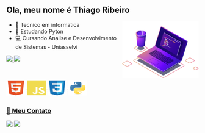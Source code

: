 ## Ola, meu nome é Thiago Ribeiro

<img src="https://raw.githubusercontent.com/vkThiago/VkThiago/main/Imagem/Computador.png" min-width="200px" max-width="200px" width="200px" align="right" alt="Thiago">

- 🔭 Tecnico em informatica
- 🌱 Estudando Pyton
- 💻 Cursando Analise e Desenvolvimento de Sistemas - Uniasselvi

<div>
  <a href="https://github.com/vkThiago/">
  <img height="180em" src="https://github-readme-stats.vercel.app/api?username=vkThiago&show_icons=true&theme=tokyonight&include_all_commits=true&count_private=true"/>
  <img height="140m" src="https://github-readme-stats.vercel.app/api/top-langs/?username=vkThiago&layout=compact&langs_count=16&theme=tokyonight"/>
</div>
  
##
  
<div style="display: inline_block"><br>
  <img align="center" alt="Thiago-HTML" height="40" width="50" src="https://raw.githubusercontent.com/devicons/devicon/master/icons/html5/html5-original.svg">
  <img align="center" alt="Thiago-Js" height="40" width="50" src="https://raw.githubusercontent.com/devicons/devicon/master/icons/javascript/javascript-plain.svg">
  <img align="center" alt="Thiago-CSS" height="40" width="50" src="https://raw.githubusercontent.com/devicons/devicon/master/icons/css3/css3-original.svg">
  <img align="center" alt="Thiago-Python" height="40" width="50" src="https://raw.githubusercontent.com/devicons/devicon/master/icons/python/python-original.svg">
</div>
  
  
##
### :email: Meu Contato     
<div> 
  <a href = "mailto:thiagogilmarribeiro@gmail.com"><img src="https://img.shields.io/badge/-Gmail-D14836?style=for-the-badge&logo=gmail&logoColor=white" target="_blank"></a>
  <a href="https://www.linkedin.com/in/thiago-ribeirot/" target="_blank"><img src="https://img.shields.io/badge/-LinkedIn-%230077B5?style=for-the-    badge&logo=linkedin&logoColor=white" target="_blank"></a>   
</div>
  

